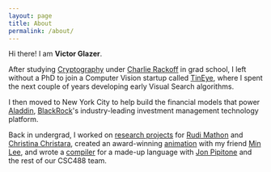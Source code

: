 ```yaml
---
layout: page
title: About
permalink: /about/
---
```


Hi there! I am **Victor Glazer**.

After studying [Cryptography](https://www.cs.toronto.edu/~glazer/doc/VictorGlazerMSThesis.pdf) under [Charlie Rackoff](https://en.wikipedia.org/wiki/Charles_Rackoff) in grad school, I left without a PhD to join a Computer Vision startup called [TinEye](https://tineye.com/about), where I spent the next couple of years developing early Visual Search algorithms.

I then moved to New York City to help build the financial models that power [Aladdin](https://www.blackrock.com/aladdin), [BlackRock](https://www.blackrock.com/corporate/about-us)'s industry-leading investment management technology platform.

Back in undergrad, I worked on [research projects](https://github.com/vglazer/USRA) for [Rudi Mathon](https://www.cs.toronto.edu/dcs/people-faculty-combin.html) and [Christina Christara](https://www.cs.toronto.edu/~ccc/), created an award-winning [animation](https://www.teach.cs.toronto.edu/~karan/monkey/winter2003/leeGlazer/gumdam.avi) with my friend [Min Lee](https://www.prepanywhere.com/about), and wrote a [compiler](https://github.com/vglazer/csc488) for a made-up language with [Jon Pipitone](https://jon.pipitone.ca/) and the rest of our CSC488 team.